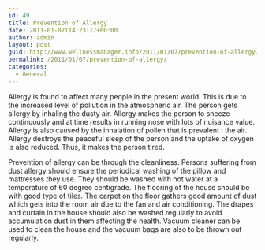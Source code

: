 ```yaml
---
id: 49
title: Prevention of Allergy
date: 2011-01-07T14:23:17+00:00
author: admin
layout: post
guid: http://www.wellnessmanager.info/2011/01/07/prevention-of-allergy/
permalink: /2011/01/07/prevention-of-allergy/
categories:
  - General
---
```

Allergy is found to affect many people in the present world. This is due to the increased level of pollution in the atmospheric air. The person gets allergy by inhaling the dusty air. Allergy makes the person to sneeze continuously and at time results in running nose with lots of nuisance value. Allergy is also caused by the inhalation of pollen that is prevalent I the air. Allergy destroys the peaceful sleep of the person and the uptake of oxygen is also reduced. Thus, it makes the person tired.

Prevention of allergy can be through the cleanliness. Persons suffering from dust allergy should ensure the periodical washing of the pillow and mattresses they use. They should be washed with hot water at a temperature of 60 degree centigrade. The flooring of the house should be with good type of tiles. The carpet on the floor gathers good amount of dust which gets into the room air due to the fan and air conditioning. The drapes and curtain in the house should also be washed regularly to avoid accumulation dust in them affecting the health. Vacuum cleaner can be used to clean the house and the vacuum bags are also to be thrown out regularly.